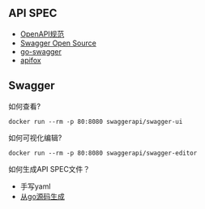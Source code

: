 ## API SPEC
- [OpenAPI规范](https://github.com/OAI/OpenAPI-Specification)
- [Swagger Open Source](https://github.com/swagger-api)
- [go-swagger](https://github.com/go-swagger/go-swagger)
- [apifox](https://apifox.com/)

## Swagger
如何查看?
```
docker run --rm -p 80:8080 swaggerapi/swagger-ui
```
如何可视化编辑?
```
docker run --rm -p 80:8080 swaggerapi/swagger-editor
```

如何生成API SPEC文件？
- 手写yaml
- [从go源码生成](https://github.com/go-swagger/go-swagger#generate-a-spec-from-source)
